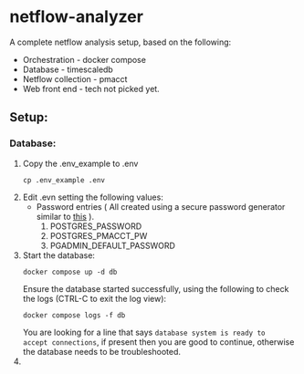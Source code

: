 # netflow-analyzer

A complete netflow analysis setup, based on the following:

* Orchestration - docker compose
* Database - timescaledb
* Netflow collection - pmacct
* Web front end - tech not picked yet.

## Setup:

### Database:

1. Copy the .env_example to .env  
   ```
   cp .env_example .env
   ```
1. Edit .evn setting the following values:
   - Password entries ( All created using a secure password generator similar to [this](https://bitwarden.com/password-generator/) ). 
     1. POSTGRES_PASSWORD 
     1. POSTGRES_PMACCT_PW
     1. PGADMIN_DEFAULT_PASSWORD
1. Start the database:
   ```
   docker compose up -d db
   ```
   Ensure the database started successfully, using the following to check the logs (CTRL-C to exit the log view):
   ```
   docker compose logs -f db
   ```
   You are looking for a line that says <code>database system is ready to accept connections</code>, if present then you are good to continue, otherwise the database needs to be troubleshooted.
7. 
